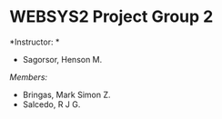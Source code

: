 # WEBSYS2 Project Group 2

*Instructor: * <br>
- Sagorsor, Henson M.

*Members:* <br>
- Bringas, Mark Simon Z.
- Salcedo, R J G.
